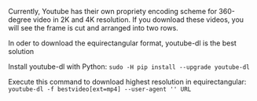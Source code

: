 Currently, Youtube has their own propriety encoding scheme for 360-degree video in 2K and 4K resolution. 
If you download these videos, you will see the frame is cut and arranged into two rows.

In oder to download the equirectangular format, youtube-dl is the best solution

Install youtube-dl with Python:
`sudo -H pip install --upgrade youtube-dl`

Execute this command to download highest resolution in equirectangular:
`youtube-dl -f bestvideo[ext=mp4] --user-agent '' URL`
